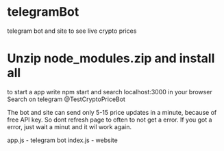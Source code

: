 # telegramBot
telegram bot and site to see live crypto prices

# Unzip node_modules.zip and install all #

to start a app write npm start and search localhost:3000 in your browser
Search on telegram @TestCryptoPriceBot 

The bot and site can send only 5-15 price updates in a minute, because of free API key.
So dont refresh page to often to not get a error.
If you got a error, just wait a minut and it wil work again.

app.js - telegram bot
index.js - website
